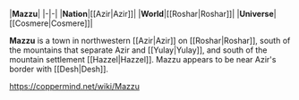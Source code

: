 |**Mazzu**|
|-|-|
|**Nation**|[[Azir\|Azir]]|
|**World**|[[Roshar\|Roshar]]|
|**Universe**|[[Cosmere\|Cosmere]]|

**Mazzu** is a town in northwestern [[Azir\|Azir]] on [[Roshar\|Roshar]], south of the mountains that separate Azir and [[Yulay\|Yulay]], and south of the mountain settlement [[Hazzel\|Hazzel]]. Mazzu appears to be near Azir's border with [[Desh\|Desh]].



https://coppermind.net/wiki/Mazzu